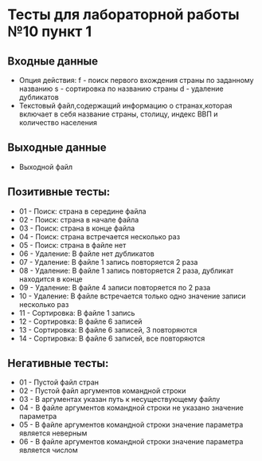 # Тесты для лабораторной работы №10 пункт 1

## Входные данные
- Опция действия:
    f - поиск первого вхождения страны по заданному названию
    s - сортировка по названию страны
    d - удаление дубликатов
- Текстовый файл,содержащий информацию о странах,которая включает в себя название страны, столицу, индекс ВВП и количество населения

## Выходные данные
- Выходной файл


## Позитивные тесты:
- 01 - Поиск: страна в середине файла
- 02 - Поиск: страна в начале файла
- 03 - Поиск: страна в конце файла
- 04 - Поиск: страна встречается несколько раз
- 05 - Поиск: страна в файле нет
- 06 - Удаление: В файле нет дубликатов
- 07 - Удаление: В файле 1 запись повторяется 2 раза
- 08 - Удаление: В файле 1 запись повторяется 2 раза, дубликат находится в конце
- 09 - Удаление: В файле 4 записи повторяется по 2 раза
- 10 - Удаление: В файле встречается только одно значение записи несколько раз
- 11 - Сортировка: В файле 1 запись
- 12 - Сортировка: В файле 6 записей
- 13 - Сортировка: В файле 6 записей, 3 повторяются
- 14 - Сортировка: В файле 6 записей, все повторяются


## Негативные тесты:
- 01 - Пустой файл стран
- 02 - Пустой файл аргументов командной строки
- 03 - В аргументах указан путь к несуществующему файлу
- 04 - В файле аргументов командной строки не указано значение параметра
- 05 - В файле аргументов командной строки значение параметра является неверным 
- 06 - В файле аргументов командной строки значение параметра является числом
